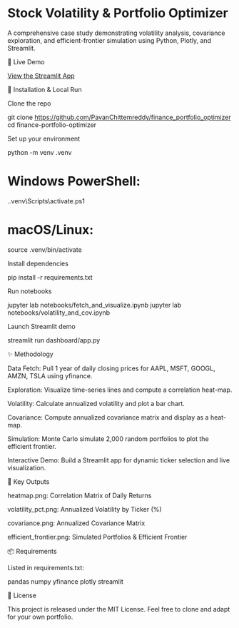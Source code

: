 # Stock Volatility & Portfolio Optimizer

A comprehensive case study demonstrating volatility analysis, covariance exploration, and efficient-frontier simulation using Python, Plotly, and Streamlit.

🚀 Live Demo

[View the Streamlit App](https://financeportfoliooptimizer-but3xfztguhfwfd8yn6ltb.streamlit.app/)

🔧 Installation & Local Run

Clone the repo

git clone https://github.com/PavanChittemreddy/finance_portfolio_optimizer
cd finance-portfolio-optimizer

Set up your environment

python -m venv .venv
# Windows PowerShell:
.\.venv\Scripts\activate.ps1
# macOS/Linux:
source .venv/bin/activate

Install dependencies

pip install -r requirements.txt

Run notebooks

jupyter lab notebooks/fetch_and_visualize.ipynb
jupyter lab notebooks/volatility_and_cov.ipynb

Launch Streamlit demo

streamlit run dashboard/app.py

✨ Methodology

Data Fetch: Pull 1 year of daily closing prices for AAPL, MSFT, GOOGL, AMZN, TSLA using yfinance.

Exploration: Visualize time-series lines and compute a correlation heat-map.

Volatility: Calculate annualized volatility and plot a bar chart.

Covariance: Compute annualized covariance matrix and display as a heat-map.

Simulation: Monte Carlo simulate 2,000 random portfolios to plot the efficient frontier.

Interactive Demo: Build a Streamlit app for dynamic ticker selection and live visualization.

🎯 Key Outputs

heatmap.png: Correlation Matrix of Daily Returns

volatility_pct.png: Annualized Volatility by Ticker (%)

covariance.png: Annualized Covariance Matrix

efficient_frontier.png: Simulated Portfolios & Efficient Frontier

📦 Requirements

Listed in requirements.txt:

pandas
numpy
yfinance
plotly
streamlit

📄 License

This project is released under the MIT License. Feel free to clone and adapt for your own portfolio.
